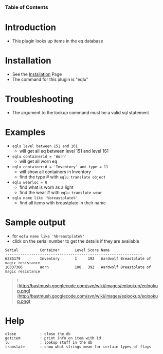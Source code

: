 ### Table of Contents ###


# Introduction #
  * This plugin looks up items in the eq database

# Installation #
  * See the [Installation](Installation.md) Page
  * The command for this plugin is "eqlu"

# Troubleshooting #
  * The argument to the lookup command must be a valid sql statement

# Examples #
  * `eqlu level between 151 and 161`
    * will get all eq between level 151 and level 161
  * `eqlu containerid = 'Worn'`
    * will get all worn eq
  * `eqlu containerid = 'Inventory' and type = 11`
    * will show all containers in Inventory
    * find the type # with `eqlu translate object`
  * `eqlu wearloc = 0`
    * find what is worn as a light
    * find the wear # with `eqlu translate wear`
  * `eqlu name like '%breastplate%'`
    * find all items with breastplate in their name

# Sample output #
  * for `eqlu name like '%breastplate%'`
  * click on the serial number to get the details if they are available
```
Serial          Container       Level Score Name
---------------------------------------------------------------
6285179         Inventory       1     192   Aardwolf Breastplate of magic resistance
10337366        Worn            100   392   Aardwolf Breastplate of magic resistance
```
> ![http://bastmush.googlecode.com/svn/wiki/images/eqlookup/eqlookup.png](http://bastmush.googlecode.com/svn/wiki/images/eqlookup/eqlookup.png)

# Help #
```
close           : close the db
getitem         : print info on item with id
lu              : lookup stuff in the db
translate       : show what strings mean for certain types of flags
```